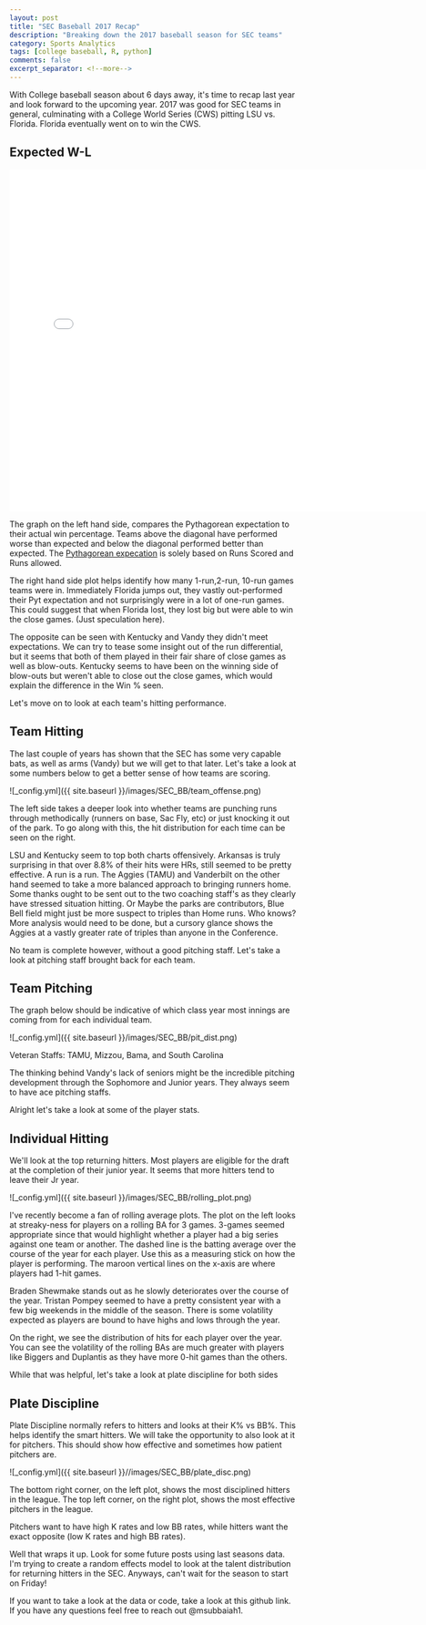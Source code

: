 ```yaml
---
layout: post
title: "SEC Baseball 2017 Recap"
description: "Breaking down the 2017 baseball season for SEC teams"
category: Sports Analytics
tags: [college baseball, R, python]
comments: false
excerpt_separator: <!--more-->
---
```


With College baseball season about 6 days away, it's time to recap last year and look forward to the upcoming year. 2017 was good for SEC teams in general, culminating with a College World Series (CWS) pitting LSU vs. Florida. Florida eventually went on to win the CWS.

<!--more-->

Expected W-L
------------

<iframe class="huge" src="/images/SEC_BB/record_plots.png"
    style="max-width = 100%"
    sandbox="allow-same-origin allow-scripts"
    width="150%"
    height="600"
    scrolling="no"
    seamless="seamless"
    frameborder="0">
</iframe>


The graph on the left hand side, compares the Pythagorean expectation to their actual win percentage. Teams above the diagonal have performed worse than expected and below the diagonal performed better than expected. The [Pythagorean expecation](https://www.fangraphs.com/library/principles/expected-wins-and-losses/) is solely based on Runs Scored and Runs allowed.

The right hand side plot helps identify how many 1-run,2-run, 10-run games teams were in. Immediately Florida jumps out, they vastly out-performed their Pyt expectation and not surprisingly were in a lot of one-run games. This could suggest that when Florida lost, they lost big but were able to win the close games. (Just speculation here).

The opposite can be seen with Kentucky and Vandy they didn't meet expectations. We can try to tease some insight out of the run differential, but it seems that both of them played in their fair share of close games as well as blow-outs. Kentucky seems to have been on the winning side of blow-outs but weren't able to close out the close games, which would explain the difference in the Win % seen.

Let's move on to look at each team's hitting performance.

Team Hitting
------------

The last couple of years has shown that the SEC has some very capable bats, as well as arms (Vandy) but we will get to that later. Let's take a look at some numbers below to get a better sense of how teams are scoring.

![_config.yml]({{ site.baseurl }}/images/SEC_BB/team_offense.png)

The left side takes a deeper look into whether teams are punching runs through methodically (runners on base, Sac Fly, etc) or just knocking it out of the park. To go along with this, the hit distribution for each time can be seen on the right.

LSU and Kentucky seem to top both charts offensively. Arkansas is truly surprising in that over 8.8% of their hits were HRs, still seemed to be pretty effective. A run is a run. The Aggies (TAMU) and Vanderbilt on the other hand seemed to take a more balanced approach to bringing runners home. Some thanks ought to be sent out to the two coaching staff's as they clearly have stressed situation hitting. Or Maybe the parks are contributors, Blue Bell field might just be more suspect to triples than Home runs. Who knows? More analysis would need to be done, but a cursory glance shows the Aggies at a vastly greater rate of triples than anyone in the Conference.

No team is complete however, without a good pitching staff. Let's take a look at pitching staff brought back for each team.

Team Pitching
-------------

The graph below should be indicative of which class year most innings are coming from for each individual team.

![_config.yml]({{ site.baseurl }}/images/SEC_BB/pit_dist.png)


Veteran Staffs: TAMU, Mizzou, Bama, and South Carolina

The thinking behind Vandy's lack of seniors might be the incredible pitching development through the Sophomore and Junior years. They always seem to have ace pitching staffs.

Alright let's take a look at some of the player stats.

Individual Hitting
------------------

We'll look at the top returning hitters. Most players are eligible for the draft at the completion of their junior year. It seems that more hitters tend to leave their Jr year.

![_config.yml]({{ site.baseurl }}/images/SEC_BB/rolling_plot.png)

I've recently become a fan of rolling average plots. The plot on the left looks at streaky-ness for players on a rolling BA for 3 games. 3-games seemed appropriate since that would highlight whether a player had a big series against one team or another. The dashed line is the batting average over the course of the year for each player. Use this as a measuring stick on how the player is performing. The maroon vertical lines on the x-axis are where players had 1-hit games.

Braden Shewmake stands out as he slowly deteriorates over the course of the year. Tristan Pompey seemed to have a pretty consistent year with a few big weekends in the middle of the season. There is some volatility expected as players are bound to have highs and lows through the year.

On the right, we see the distribution of hits for each player over the year. You can see the volatility of the rolling BAs are much greater with players like Biggers and Duplantis as they have more 0-hit games than the others.

While that was helpful, let's take a look at plate discipline for both sides

Plate Discipline
---------------

Plate Discipline normally refers to hitters and looks at their K% vs BB%. This helps identify the smart hitters. We will take the opportunity to also look at it for pitchers. This should show how effective and sometimes how patient pitchers are.

![_config.yml]({{ site.baseurl }}//images/SEC_BB/plate_disc.png)

The bottom right corner, on the left plot, shows the most disciplined hitters in the league. The top left corner, on the right plot, shows the most effective pitchers in the league.

Pitchers want to have high K rates and low BB rates, while hitters want the exact opposite (low K rates and high BB rates).

Well that wraps it up. Look for some future posts using last seasons data. I'm trying to create a random effects model to look at the talent distribution for returning hitters in the SEC. Anyways, can't wait for the season to start on Friday!

If you want to take a look at the data or code, take a look at this github link. If you have any questions feel free to reach out @msubbaiah1.
